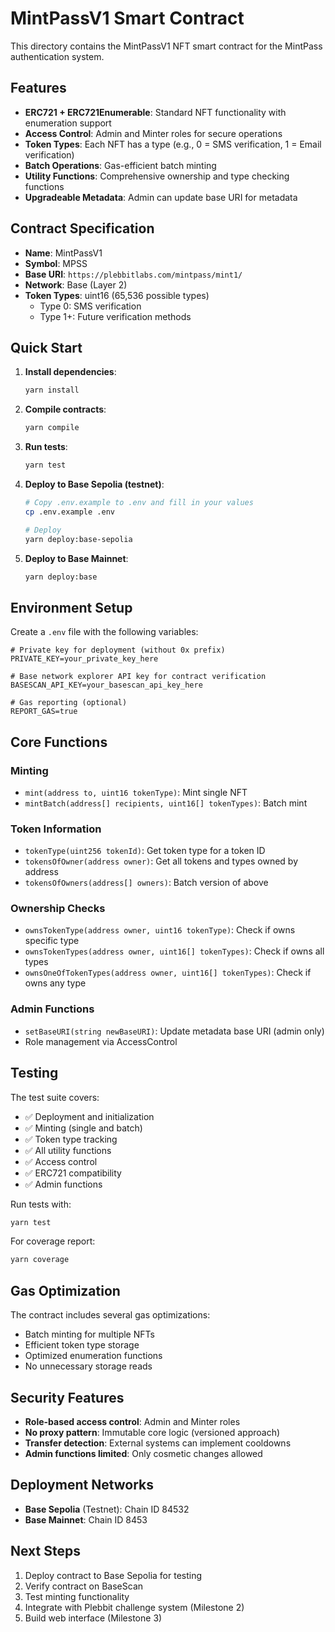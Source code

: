 # MintPassV1 Smart Contract

This directory contains the MintPassV1 NFT smart contract for the MintPass authentication system.

## Features

- **ERC721 + ERC721Enumerable**: Standard NFT functionality with enumeration support
- **Access Control**: Admin and Minter roles for secure operations
- **Token Types**: Each NFT has a type (e.g., 0 = SMS verification, 1 = Email verification)
- **Batch Operations**: Gas-efficient batch minting
- **Utility Functions**: Comprehensive ownership and type checking functions
- **Upgradeable Metadata**: Admin can update base URI for metadata

## Contract Specification

- **Name**: MintPassV1
- **Symbol**: MPSS
- **Base URI**: `https://plebbitlabs.com/mintpass/mint1/`
- **Network**: Base (Layer 2)
- **Token Types**: uint16 (65,536 possible types)
  - Type 0: SMS verification
  - Type 1+: Future verification methods

## Quick Start

1. **Install dependencies**:
   ```bash
   yarn install
   ```

2. **Compile contracts**:
   ```bash
   yarn compile
   ```

3. **Run tests**:
   ```bash
   yarn test
   ```

4. **Deploy to Base Sepolia (testnet)**:
   ```bash
   # Copy .env.example to .env and fill in your values
   cp .env.example .env
   
   # Deploy
   yarn deploy:base-sepolia
   ```

5. **Deploy to Base Mainnet**:
   ```bash
   yarn deploy:base
   ```

## Environment Setup

Create a `.env` file with the following variables:

```env
# Private key for deployment (without 0x prefix)
PRIVATE_KEY=your_private_key_here

# Base network explorer API key for contract verification
BASESCAN_API_KEY=your_basescan_api_key_here

# Gas reporting (optional)
REPORT_GAS=true
```

## Core Functions

### Minting
- `mint(address to, uint16 tokenType)`: Mint single NFT
- `mintBatch(address[] recipients, uint16[] tokenTypes)`: Batch mint

### Token Information
- `tokenType(uint256 tokenId)`: Get token type for a token ID
- `tokensOfOwner(address owner)`: Get all tokens and types owned by address
- `tokensOfOwners(address[] owners)`: Batch version of above

### Ownership Checks
- `ownsTokenType(address owner, uint16 tokenType)`: Check if owns specific type
- `ownsTokenTypes(address owner, uint16[] tokenTypes)`: Check if owns all types
- `ownsOneOfTokenTypes(address owner, uint16[] tokenTypes)`: Check if owns any type

### Admin Functions
- `setBaseURI(string newBaseURI)`: Update metadata base URI (admin only)
- Role management via AccessControl

## Testing

The test suite covers:
- ✅ Deployment and initialization
- ✅ Minting (single and batch)
- ✅ Token type tracking
- ✅ All utility functions
- ✅ Access control
- ✅ ERC721 compatibility
- ✅ Admin functions

Run tests with:
```bash
yarn test
```

For coverage report:
```bash
yarn coverage
```

## Gas Optimization

The contract includes several gas optimizations:
- Batch minting for multiple NFTs
- Efficient token type storage
- Optimized enumeration functions
- No unnecessary storage reads

## Security Features

- **Role-based access control**: Admin and Minter roles
- **No proxy pattern**: Immutable core logic (versioned approach)
- **Transfer detection**: External systems can implement cooldowns
- **Admin functions limited**: Only cosmetic changes allowed

## Deployment Networks

- **Base Sepolia** (Testnet): Chain ID 84532
- **Base Mainnet**: Chain ID 8453

## Next Steps

1. Deploy contract to Base Sepolia for testing
2. Verify contract on BaseScan
3. Test minting functionality
4. Integrate with Plebbit challenge system (Milestone 2)
5. Build web interface (Milestone 3) 